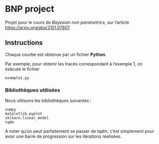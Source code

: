 # BNP project
 Projet pour le cours de *Bayesian non parametrics*, sur l’article https://arxiv.org/abs/2101.07607

## Instructions
Chaque courbe est obtenue par un fichier **Python**.

Par exemple, pour obtenir les tracés correspondant à l’exemple 1, on exécute le fichier
    
    example1.py


### Bibliothèques utilisées
Nous utilisons les bibliothèques suivantes :
    
    numpy
    matplotlib.pyplot
    sklearn.linear_model
    tqdm

À noter qu’on peut parfaitement se passer de tqdm,
c’est simplement pour avoir une barre de progression
sur les itérations réalisées.